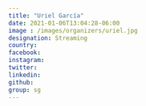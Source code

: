```yaml
---
title: "Uriel García"
date: 2021-01-06T13:04:28-06:00
image : /images/organizers/uriel.jpg
designation: Streaming
country: 
facebook: 
instagram: 
twitter: 
linkedin: 
github: 
group: sg
---
```




